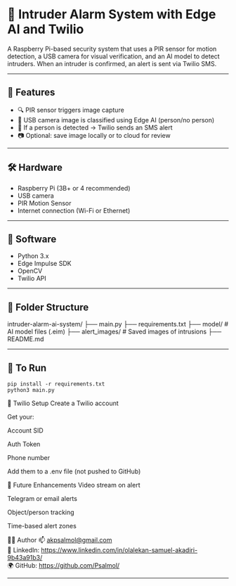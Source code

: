 # 🚨 Intruder Alarm System with Edge AI and Twilio

A Raspberry Pi-based security system that uses a PIR sensor for motion detection, a USB camera for visual verification, and an AI model to detect intruders. When an intruder is confirmed, an alert is sent via Twilio SMS.

---

## 🧠 Features

- 🔍 PIR sensor triggers image capture
- 🧠 USB camera image is classified using Edge AI (person/no person)
- 📲 If a person is detected → Twilio sends an SMS alert
- 📷 Optional: save image locally or to cloud for review

---

## 🛠️ Hardware

- Raspberry Pi (3B+ or 4 recommended)
- USB camera
- PIR Motion Sensor
- Internet connection (Wi-Fi or Ethernet)

---

## 🧰 Software

- Python 3.x
- Edge Impulse SDK
- OpenCV
- Twilio API

---

## 📁 Folder Structure

intruder-alarm-ai-system/
├── main.py
├── requirements.txt
├── model/ # AI model files (.eim)
├── alert_images/ # Saved images of intrusions
├── README.md


---

## 🚀 To Run

```
pip install -r requirements.txt
python3 main.py
```
🔐 Twilio Setup
Create a Twilio account

Get your:

Account SID

Auth Token

Phone number

Add them to a .env file (not pushed to GitHub)

🤖 Future Enhancements
Video stream on alert

Telegram or email alerts

Object/person tracking

Time-based alert zones

👨‍💻 Author
📫 akpsalmol@gmail.com  
🔗 LinkedIn: https://www.linkedin.com/in/olalekan-samuel-akadiri-9b43a91b3/  
🌍 GitHub: https://github.com/Psalmol/

---
